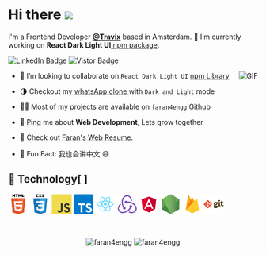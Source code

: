 <h1>Hi there <img src="https://media.giphy.com/media/hvRJCLFzcasrR4ia7z/giphy.gif" width="45px"></h1>

<p>I'm a Frontend Developer <strong><a target="_blank"  href="https://travix.com/">@Travix</a></strong> based in Amsterdam. 🔭 I’m currently working on <strong>React Dark Light UI</strong><a target="_blank"  href="https://www.npmjs.com/package/react-dark-light-ui"> npm package</a>.

<p align="left">
<a target="_blank"  href="https://www.linkedin.com/in/faran4engg/"><img src="https://img.shields.io/badge/-@faran4engg-0077B5?style=flat-square&amp;labelColor=0077B5&amp;logo=LinkedIn&amp;link=https://www.linkedin.com/in/faran4engg/" alt="LinkedIn Badge"></a>
<a target="_blank"><img src="https://visitor-badge.glitch.me/badge?page_id=faran4engg.faran4engg" alt="Vistor Badge"></a>
</p>

</p>

<img align="right" alt="GIF" height="300px" src="https://media.giphy.com/media/du3J3cXyzhj75IOgvA/giphy.gif" />

<!-- <h2>⚡️ Few Quick Facts</h2> -->

- 👯 I’m looking to collaborate on `React Dark Light UI` <a href="https://www.npmjs.com/package/react-dark-light-ui" target="_blank">npm Library</a>

- 🌗 Checkout my <a target="_blank"  href="https://faran-whatsapp.web.app/login">whatsApp clone </a>with `Dark and Light` mode

- 👨‍💻 Most of my projects are available on `faran4engg` <a target="_blank"  href="https://github.com/faran4engg">Github</a>

- 💬 Ping me about <strong>Web Development, </strong>Lets grow together

- 📙 Check out <a target="_blank"  href="https://faran-cv.web.app/">Faran's Web Resume</a>.

- 🎉 Fun Fact: 我也会讲中文 😅

<h2>🚀 Technology[ ]</h2>

<p>
<code><img height="40" src="https://raw.githubusercontent.com/github/explore/80688e429a7d4ef2fca1e82350fe8e3517d3494d/topics/html/html.png"></code>
<code><img height="40" src="https://raw.githubusercontent.com/github/explore/80688e429a7d4ef2fca1e82350fe8e3517d3494d/topics/css/css.png"></code>
<code><img height="40" src="https://raw.githubusercontent.com/github/explore/80688e429a7d4ef2fca1e82350fe8e3517d3494d/topics/javascript/javascript.png"></code>
<code><img height="40" src="https://raw.githubusercontent.com/github/explore/80688e429a7d4ef2fca1e82350fe8e3517d3494d/topics/typescript/typescript.png"></code>
<code><img height="40" src="https://raw.githubusercontent.com/github/explore/80688e429a7d4ef2fca1e82350fe8e3517d3494d/topics/react/react.png"></code>
<code><img height="40" src="https://raw.githubusercontent.com/github/explore/5c058a388828bb5fde0bcafd4bc867b5bb3f26f3/topics/redux/redux.png"></code>
<code><img height="40" src="https://raw.githubusercontent.com/github/explore/80688e429a7d4ef2fca1e82350fe8e3517d3494d/topics/angular/angular.png"></code>
<code><img height="40" src="https://raw.githubusercontent.com/github/explore/80688e429a7d4ef2fca1e82350fe8e3517d3494d/topics/nodejs/nodejs.png"></code>
<code><img height="40" src="https://raw.githubusercontent.com/github/explore/80688e429a7d4ef2fca1e82350fe8e3517d3494d/topics/firebase/firebase.png"></code>
<code><img height="40" src="https://raw.githubusercontent.com/github/explore/80688e429a7d4ef2fca1e82350fe8e3517d3494d/topics/git/git.png"></code>
</p>
<br />

<p align="center">
<img  src="https://github-readme-stats.vercel.app/api?username=faran4engg&show_icons=true&count_private=true&&include_all_commits =true&theme=onedark" alt="faran4engg" />
<img  height="195" src="https://github-readme-stats.vercel.app/api/top-langs/?username=faran4engg&hide=css&theme=nord" alt="faran4engg" />
</p>
